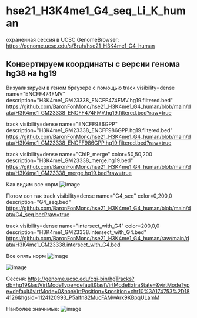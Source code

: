 # hse21_H3K4me1_G4_seq_Li_K_human

охраненная сессия в UCSC GenomeBrowser:  https://genome.ucsc.edu/s/Bruh/hse21_H3K4me1_G4_human 

## Конвертируем координаты с версии генома hg38 на hg19

Визуализируем в геном браузере с помощью 
track visibility=dense name="ENCFF474FMV"  description="H3K4me1_GM23338_ENCFF474FMV.hg19.filtered.bed"
https://github.com/BaronFonMonc/hse21_H3K4me1_G4_human/blob/main/data/H3K4me1_GM23338_ENCFF474FMV.hg19.filtered.bed?raw=true

track visibility=dense name="ENCFF986GPP"  description="H3K4me1_GM23338_ENCFF986GPP.hg19.filtered.bed"
https://github.com/BaronFonMonc/hse21_H3K4me1_G4_human/blob/main/data/H3K4me1_GM23338_ENCFF986GPP.hg19.filtered.bed?raw=true

track visibility=dense name="ChIP_merge"  color=50,50,200   description="H3K4me1_GM23338_merge.hg19.bed"
https://github.com/BaronFonMonc/hse21_H3K4me1_G4_human/blob/main/data/H3K4me1_GM23338_merge.hg19.bed?raw=true

Как видим все норм ![image](https://user-images.githubusercontent.com/55275328/121358140-0a6b7500-c93b-11eb-9df3-92c3e6653703.png)


Потом вот так 
track visibility=dense name="G4_seq"  color=0,200,0  description="G4_seq.bed"
https://github.com/BaronFonMonc/hse21_H3K4me1_G4_human/blob/main/data/G4_seq.bed?raw=true

track visibility=dense name="intersect_with_G4"  color=200,0,0  description="H3K4me1_GM23338.intersect_with_G4.bed"
https://github.com/BaronFonMonc/hse21_H3K4me1_G4_human/raw/main/data/H3K4me1_GM23338.intersect_with_G4.bed

Все опять норм ![image](https://user-images.githubusercontent.com/55275328/121381903-cf733c80-c94e-11eb-8413-460bd85a266d.png)

![image](https://user-images.githubusercontent.com/55275328/121385205-94263d00-c951-11eb-8ace-815a60bd1141.png)

Сессия: https://genome.ucsc.edu/cgi-bin/hgTracks?db=hg19&lastVirtModeType=default&lastVirtModeExtraState=&virtModeType=default&virtMode=0&nonVirtPosition=&position=chr10%3A174753%2D184126&hgsid=1124120993_P5alfn82MucFAMwArk9KBpqULamM


Наиболее значимые: ![image](https://user-images.githubusercontent.com/55275328/121390163-c8036180-c955-11eb-8457-0592d1ab1345.png)


